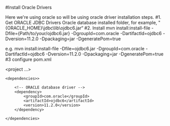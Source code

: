 #Install Oracle Drivers

Here we're using oracle so will be using oracle driver installation steps.
#1. Get ORACLE JDBC Drivers
Oracle database installed folder, for example, "{ORACLE_HOME}\jdbc\lib\ojdbc6.jar“
#2. Install
mvn install:install-file -Dfile={Path/to/your/ojdbc6.jar} -DgroupId=com.oracle
-DartifactId=ojdbc6 -Dversion=11.2.0 -Dpackaging=jar -DgeneratePom=true

e.g. mvn install:install-file -Dfile=ojdbc6.jar -DgroupId=com.oracle -DartifactId=ojdbc6 -Dversion=11.2.0 -Dpackaging=jar -DgeneratePom=true
#3 configure pom.xml

\<project ...>

	<dependencies>>
		
		<!-- ORACLE database driver -->
		<dependency>
			<groupId>com.oracle</groupId>
			<artifactId>ojdbc6</artifactId>
			<version>11.2.0</version>
		</dependency>
		
	</dependencies>
</project>